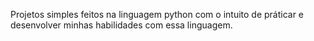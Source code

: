 Projetos simples feitos na linguagem python com o intuito de práticar e desenvolver minhas habilidades com essa linguagem.
